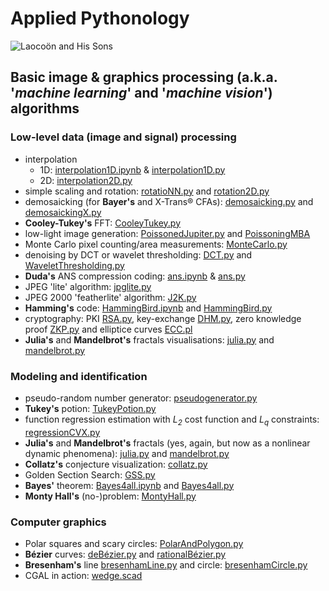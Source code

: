 # Applied Pythonology
![Laocoön and His Sons](https://upload.wikimedia.org/wikipedia/commons/thumb/1/17/Laocoon_Pio-Clementino_Inv1059-1064-1067.jpg/250px-Laocoon_Pio-Clementino_Inv1059-1064-1067.jpg)
## Basic image & graphics processing (a.k.a. '*machine learning*' and '*machine vision*') algorithms
### Low-level data (image and signal) processing
- interpolation
  - 1D: [interpolation1D.ipynb](./interpolation1D.ipynb) & [interpolation1D.py](./interpolation1D.py)
  - 2D: [interpolation2D.py](./interpolation2D.py)
- simple scaling and rotation: [rotatioNN.py](./rotatioNN.py) and [rotation2D.py](./rotation2D.py)
- demosaicking (for **Bayer's** and X-Trans® CFAs): [demosaicking.py](./demosaicking.py) and [demosaickingX.py](./demosaickingX.py)
- **Cooley-Tukey's** FFT: [CooleyTukey.py](./CooleyTukey.py)
- low-light image generation: [PoissonedJupiter.py](./PoissonedJupiter.py) and [PoissoningMBA](./PoissoningMBA)
- Monte Carlo pixel counting/area measurements: [MonteCarlo.py](./MonteCarlo.py)
- denoising by DCT or wavelet thresholding: [DCT.py](./dct.py) and [WaveletThresholding.py](./WaveletThresholding.py)
- **Duda's** ANS compression coding:  [ans.ipynb](./ans.ipynb) & [ans.py](./ans.py)
- JPEG 'lite' algorithm: [jpglite.py](./jpglite.py)
- JPEG 2000 'featherlite' algorithm: [J2K.py](./J2K.py)
- **Hamming's** code: [HammingBird.ipynb](./HammingBird.ipynb) and [HammingBird.py](./HammingBird.py)
- cryptography: PKI [RSA.py](./RSA.py), key-exchange [DHM.py](./DHM.py), zero knowledge proof [ZKP.py](./ZKP.py) and elliptice curves [ECC.pl](./ECC.pl)
- **Julia's** and **Mandelbrot's** fractals visualisations: [julia.py](./julia.py) and [mandelbrot.py](./mandelbrot.py)
### Modeling and identification
- pseudo-random number generator: [pseudogenerator.py](./pseudogenerator.py)
- **Tukey's** potion: [TukeyPotion.py](./TukeyPotion.py)
- function regression estimation with _L<sub>2</sub>_ cost function and _L<sub>q</sub>_ constraints: [regressionCVX.py](./regressionCVX.py)
- **Julia's** and **Mandelbrot's** fractals (yes, again, but now as a nonlinear dynamic phenomena): [julia.py](./julia.py) and [mandelbrot.py](./mandelbrot.py)
- **Collatz's** conjecture visualization: [collatz.py](./collatz.py)
- Golden Section Search: [GSS.py](./GSS.py)
- **Bayes'** theorem: [Bayes4all.ipynb](./Bayes4all.ipynb) and [Bayes4all.py](./Bayes4all.py)
- **Monty Hall's** (no-)problem: [MontyHall.py](./montyhall.py)
### Computer graphics
- Polar squares and scary circles: [PolarAndPolygon.py](./PolarAndPolygon.py)
- **Bézier** curves: [deBézier.py](./deBézier.py) and [rationalBézier.py](./rationalBézier.py)
- **Bresenham's** line [bresenhamLine.py](./bresenhamLine.py) and circle: [bresenhamCircle.py](./bresenhamCircle.py)
- CGAL in action: [wedge.scad](./CGAL4All/wedge.scad)
